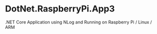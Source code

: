 # DotNet.RaspberryPi.App3
.NET Core Application using NLog and Running on Raspberry Pi / Linux / ARM
